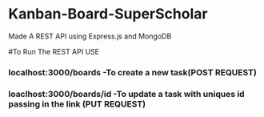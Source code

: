 # Kanban-Board-SuperScholar
Made A REST API using Express.js and MongoDB

#To Run The REST API USE
### localhost:3000/boards   -To create a new task(POST REQUEST)
### loaclhost:3000/boards/id    -To update a task with uniques id passing in the link (PUT REQUEST)

